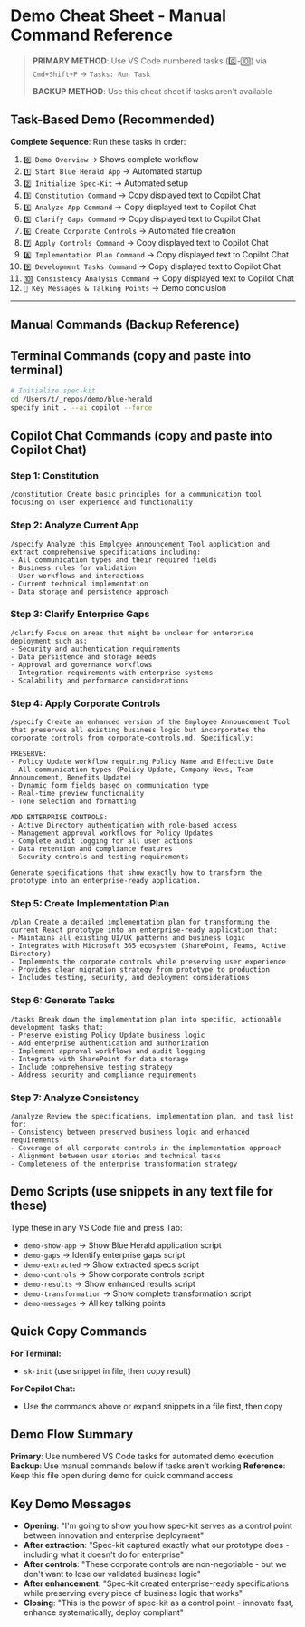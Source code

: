 # Demo Cheat Sheet - Manual Command Reference

> **PRIMARY METHOD**: Use VS Code numbered tasks (0️⃣-🔟) via `Cmd+Shift+P` → `Tasks: Run Task`
> 
> **BACKUP METHOD**: Use this cheat sheet if tasks aren't available

## Task-Based Demo (Recommended)

**Complete Sequence**: Run these tasks in order:
1. `0️⃣ Demo Overview` → Shows complete workflow
2. `1️⃣ Start Blue Herald App` → Automated startup  
3. `2️⃣ Initialize Spec-Kit` → Automated setup
4. `3️⃣ Constitution Command` → Copy displayed text to Copilot Chat
5. `4️⃣ Analyze App Command` → Copy displayed text to Copilot Chat
6. `5️⃣ Clarify Gaps Command` → Copy displayed text to Copilot Chat
7. `6️⃣ Create Corporate Controls` → Automated file creation
8. `7️⃣ Apply Controls Command` → Copy displayed text to Copilot Chat
9. `8️⃣ Implementation Plan Command` → Copy displayed text to Copilot Chat
10. `9️⃣ Development Tasks Command` → Copy displayed text to Copilot Chat
11. `🔟 Consistency Analysis Command` → Copy displayed text to Copilot Chat
12. `💬 Key Messages & Talking Points` → Demo conclusion

---

## Manual Commands (Backup Reference)

## Terminal Commands (copy and paste into terminal)

```bash
# Initialize spec-kit
cd /Users/t/_repos/demo/blue-herald
specify init . --ai copilot --force
```

## Copilot Chat Commands (copy and paste into Copilot Chat)

### Step 1: Constitution
```
/constitution Create basic principles for a communication tool focusing on user experience and functionality
```

### Step 2: Analyze Current App
```
/specify Analyze this Employee Announcement Tool application and extract comprehensive specifications including:
- All communication types and their required fields
- Business rules for validation
- User workflows and interactions
- Current technical implementation
- Data storage and persistence approach
```

### Step 3: Clarify Enterprise Gaps
```
/clarify Focus on areas that might be unclear for enterprise deployment such as:
- Security and authentication requirements
- Data persistence and storage needs
- Approval and governance workflows
- Integration requirements with enterprise systems
- Scalability and performance considerations
```

### Step 4: Apply Corporate Controls
```
/specify Create an enhanced version of the Employee Announcement Tool that preserves all existing business logic but incorporates the corporate controls from corporate-controls.md. Specifically:

PRESERVE:
- Policy Update workflow requiring Policy Name and Effective Date
- All communication types (Policy Update, Company News, Team Announcement, Benefits Update)
- Dynamic form fields based on communication type
- Real-time preview functionality
- Tone selection and formatting

ADD ENTERPRISE CONTROLS:
- Active Directory authentication with role-based access
- Management approval workflows for Policy Updates
- Complete audit logging for all user actions
- Data retention and compliance features
- Security controls and testing requirements

Generate specifications that show exactly how to transform the prototype into an enterprise-ready application.
```

### Step 5: Create Implementation Plan
```
/plan Create a detailed implementation plan for transforming the current React prototype into an enterprise-ready application that:
- Maintains all existing UI/UX patterns and business logic
- Integrates with Microsoft 365 ecosystem (SharePoint, Teams, Active Directory)
- Implements the corporate controls while preserving user experience
- Provides clear migration strategy from prototype to production
- Includes testing, security, and deployment considerations
```

### Step 6: Generate Tasks
```
/tasks Break down the implementation plan into specific, actionable development tasks that:
- Preserve existing Policy Update business logic
- Add enterprise authentication and authorization
- Implement approval workflows and audit logging
- Integrate with SharePoint for data storage
- Include comprehensive testing strategy
- Address security and compliance requirements
```

### Step 7: Analyze Consistency
```
/analyze Review the specifications, implementation plan, and task list for:
- Consistency between preserved business logic and enhanced requirements
- Coverage of all corporate controls in the implementation approach
- Alignment between user stories and technical tasks
- Completeness of the enterprise transformation strategy
```

## Demo Scripts (use snippets in any text file for these)

Type these in any VS Code file and press Tab:
- `demo-show-app` → Show Blue Herald application script
- `demo-gaps` → Identify enterprise gaps script
- `demo-extracted` → Show extracted specs script
- `demo-controls` → Show corporate controls script
- `demo-results` → Show enhanced results script
- `demo-transformation` → Show complete transformation script
- `demo-messages` → All key talking points

## Quick Copy Commands

**For Terminal:**
- `sk-init` (use snippet in file, then copy result)

**For Copilot Chat:**
- Use the commands above or expand snippets in a file first, then copy

## Demo Flow Summary

**Primary**: Use numbered VS Code tasks for automated demo execution
**Backup**: Use manual commands below if tasks aren't working
**Reference**: Keep this file open during demo for quick command access

## Key Demo Messages

- **Opening**: "I'm going to show you how spec-kit serves as a control point between innovation and enterprise deployment"
- **After extraction**: "Spec-kit captured exactly what our prototype does - including what it doesn't do for enterprise"
- **After controls**: "These corporate controls are non-negotiable - but we don't want to lose our validated business logic"
- **After enhancement**: "Spec-kit created enterprise-ready specifications while preserving every piece of business logic that works"
- **Closing**: "This is the power of spec-kit as a control point - innovate fast, enhance systematically, deploy compliant"